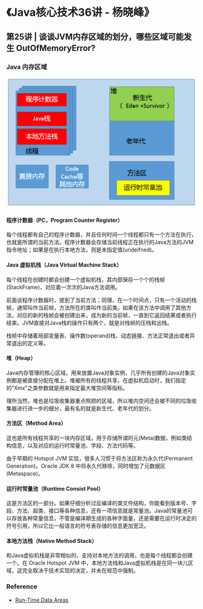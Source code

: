 # 《Java核心技术36讲 - 杨晓峰》

## 第25讲 | 谈谈JVM内存区域的划分，哪些区域可能发生 OutOfMemoryError?

### Java 内存区域

![Run-Time Data Areas](../../assets/images/geekbang/java-core-technology/jmm.png)

#### 程序计数器（PC，Program Counter Register）

每个线程都有自己的程序计数器，并且任何时间一个线程都只有一个方法在执行，也就是所谓的当前方法。程序计数器会存储当前线程正在执行的Java方法的JVM指令地址；如果是在执行本地方法，则是未指定值(undeifned)。

#### Java 虚拟机栈（Java Virtual Machine Stack）

每个线程在创建时都会创建一个虚拟机栈，其内部保存一个个的栈帧(StackFrame)，对应着一次次的Java方法调用。

前面谈程序计数器时，提到了当前方法；同理，在一个时间点，只有一个活动的栈帧，通常叫作当前帧，方法所在的类叫作当前类。如果在该方法中调用了其他方法，对应的新的栈帧会被创建出来，成为新的当前帧，一直到它返回结果或者执行结束。JVM直接对Java栈的操作只有两个，就是对栈帧的压栈和出栈。

栈帧中存储着局部变量表、操作数(operand)栈、动态链接、方法正常退出或者异常退出的定义等。

#### 堆（Heap）

Java内存管理的核心区域，用来放置Java对象实例，几乎所有创建的Java对象实例都是被直接分配在堆上。堆被所有的线程共享，在虚拟机启动时，我们指定的“Xmx”之类参数就是用来指定最大堆空间等指标。

理所当然，堆也是垃圾收集器重点照顾的区域，所以堆内空间还会被不同的垃圾收集器进行进一步的细分，最有名的就是新生代、老年代的划分。

#### 方法区（Method Area）

这也是所有线程共享的一块内存区域，用于存储所谓的元(Meta)数据，例如类结构信息，以及对应的运行时常量池、字段、方法代码等。

由于早期的 Hotspot JVM 实现，很多人习惯于将方法区称为永久代(Permanent Generation)。Oracle JDK 8 中将永久代移除，同时增加了元数据区 (Metaspace)。

#### 运行时常量池（Runtime Consist Pool）

这是方法区的一部分。如果仔细分析过反编译的类文件结构，你能看到版本号、字段、方法、超类、接口等各种信息，还有一项信息就是常量池。Java的常量池可以存放各种常量信息，不管是编译期生成的各种字面量，还是需要在运行时决定的符号引用，所以它比一般语言的符号表存储的信息更加宽泛。

#### 本地方法栈（Native Method Stack）

和Java虚拟机栈是非常相似的，支持对本地方法的调用，也是每个线程都会创建一个。在 Oracle Hotspot JVM 中，本地方法栈和Java虚拟机栈是在同一块儿区域，这完全取决于技术实现的决定，并未在规范中强制。

### Reference

- [Run-Time Data Areas](https://docs.oracle.com/javase/specs/jvms/se9/html/jvms-2.html#jvms-2.5)
